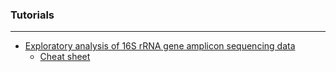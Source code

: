 ### Tutorials
***
* [Exploratory analysis of 16S rRNA gene amplicon sequencing data](https://ka-west.github.io/CSM-tutorials/tutorials/16S_exploratory.html)
    * [Cheat sheet](https://ka-west.github.io/CSM-tutorials/tutorials/cheat_sheet.html)
